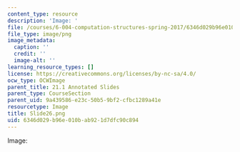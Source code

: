```yaml
---
content_type: resource
description: 'Image: '
file: /courses/6-004-computation-structures-spring-2017/6346d029b96e010bab921d7dfc90c894_Slide26.png
file_type: image/png
image_metadata:
  caption: ''
  credit: ''
  image-alt: ''
learning_resource_types: []
license: https://creativecommons.org/licenses/by-nc-sa/4.0/
ocw_type: OCWImage
parent_title: 21.1 Annotated Slides
parent_type: CourseSection
parent_uid: 9a439586-e23c-50b5-9bf2-cfbc1289a41e
resourcetype: Image
title: Slide26.png
uid: 6346d029-b96e-010b-ab92-1d7dfc90c894
---
```

Image: 